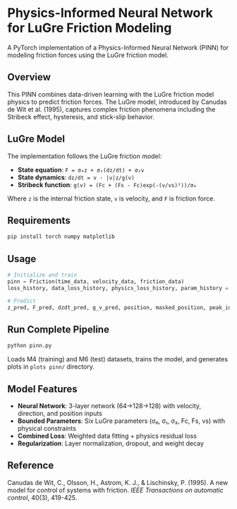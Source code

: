 # Physics-Informed Neural Network for LuGre Friction Modeling

A PyTorch implementation of a Physics-Informed Neural Network (PINN) for modeling friction forces using the LuGre friction model.

## Overview

This PINN combines data-driven learning with the LuGre friction model physics to predict friction forces. The LuGre model, introduced by Canudas de Wit et al. (1995), captures complex friction phenomena including the Stribeck effect, hysteresis, and stick-slip behavior.

## LuGre Model

The implementation follows the LuGre friction model:
- **State equation**: `F = σ₀z + σ₁(dz/dt) + σ₂v`
- **State dynamics**: `dz/dt = v - |v|z/g(v)`  
- **Stribeck function**: `g(v) = (Fc + (Fs - Fc)exp(-(v/vs)²))/σ₀`

Where `z` is the internal friction state, `v` is velocity, and `F` is friction force.

## Requirements

```bash
pip install torch numpy matplotlib
```

## Usage

```python
# Initialize and train
pinn = Friction(time_data, velocity_data, friction_data)
loss_history, data_loss_history, physics_loss_history, param_history = pinn.train(epochs=10000)

# Predict
z_pred, F_pred, dzdt_pred, g_v_pred, position, masked_position, peak_idx = pinn.predict(time_test, velocity_test, friction_test)
```

## Run Complete Pipeline

```bash
python pinn.py
```

Loads M4 (training) and M6 (test) datasets, trains the model, and generates plots in `plots pinn/` directory.

## Model Features

- **Neural Network**: 3-layer network (64→128→128) with velocity, direction, and position inputs
- **Bounded Parameters**: Six LuGre parameters (σ₀, σ₁, σ₂, Fc, Fs, vs) with physical constraints
- **Combined Loss**: Weighted data fitting + physics residual loss
- **Regularization**: Layer normalization, dropout, and weight decay

## Reference

Canudas de Wit, C., Olsson, H., Astrom, K. J., & Lischinsky, P. (1995). A new model for control of systems with friction. *IEEE Transactions on automatic control*, 40(3), 419-425.